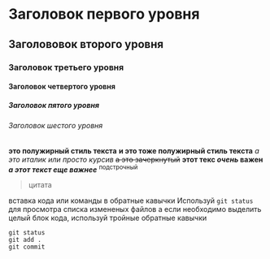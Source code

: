# Заголовок первого уровня
## Заголововок второго уровня
### Заголовок третьего уровня
#### Заголовок четвертого уровня
##### Заголовок пятого уровня
###### Заголовок шестого уровня

**это полужирный стиль текста**
__и это тоже полужирный стиль текста__
*а это италик*
_или просто курсив_
~~а это зачеркнутый~~
**этот текс _очень_ важен**
***а этот текст еще важнее***
<sup>подстрочный</sup>

>цитата

вставка кода или команды в обратные кавычки
Используй `git status` для просмотра списка измененых файлов
а если необходимо выделить целый блок кода, используй тройные обратные кавычки
```
git status
git add .
git commit
```

